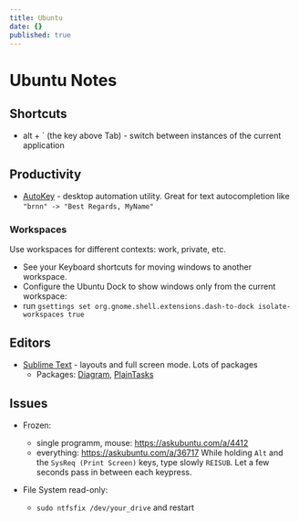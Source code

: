 ```yaml
---
title: Ubuntu
date: {}
published: true
---
```


# Ubuntu Notes

## Shortcuts

* alt + \` (the key above Tab) - switch between instances of the current application

## Productivity

* [AutoKey](https://github.com/autokey/autokey) - desktop automation utility. Great for text autocompletion like `"brnn" -> "Best Regards, MyName"`

### Workspaces

Use workspaces for different contexts: work, private, etc.

* See your Keyboard shortcuts for moving windows to another workspace.
* Configure the Ubuntu Dock to show windows only from the current workspace:
 * run `gsettings set org.gnome.shell.extensions.dash-to-dock isolate-workspaces true`

## Editors

* [Sublime Text](https://www.sublimetext.com/) - layouts and full screen mode. Lots of packages
  - Packages: [Diagram](https://packagecontrol.io/packages/Diagram), [PlainTasks](https://packagecontrol.io/packages/PlainTasks)

## Issues

* Frozen:
  * single programm, mouse: https://askubuntu.com/a/4412
  * everything: https://askubuntu.com/a/36717 While holding `Alt` and the `SysReq (Print Screen)` keys, type slowly `REISUB`. Let a few seconds pass in between each keypress.

* File System read-only:
  * `sudo ntfsfix /dev/your_drive` and restart
